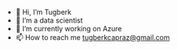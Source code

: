- 👋 Hi, I’m Tugberk
- 👀 I’m a data scientist
- 🌱 I’m currently working on Azure 
- 📫 How to reach me tugberkcapraz@gmail.com

<!---.
tugberkcapraz/tugberkcapraz is a ✨ special ✨ repository because its `README.md` (this file) appears on your GitHub profile.
You can click the Preview link to take a look at your changes.
--->
